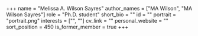 +++
name = "Melissa A. Wilson Sayres"
author_names = ["MA Wilson", "MA Wilson Sayres"]
role = "Ph.D. student"
short_bio = ""
id = ""
portrait = "portrait.png"
interests = ["", ""]
cv_link = ""
personal_website = ""
sort_position = 450
is_former_member = true
+++

